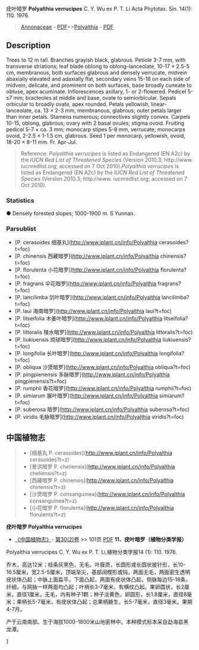 疣叶暗罗 **Polyalthia verrucipes** C. Y. Wu ex P. T. Li Acta Phytotax. Sin. 14(1): 110. 1976.

> [Annonaceae](http://www.iplant.cn/info/Annonaceae?t=foc) - [PDF](http://www.iplant.cn/foc/pdf/Annonaceae.pdf)>>[Polyalthia](http://www.iplant.cn/info/Polyalthia?t=foc) - [PDF](http://www.iplant.cn/foc/pdf/Polyalthia.pdf)

## Description

Trees to 12 m tall. Branches grayish black, glabrous. Petiole 3-7 mm, with transverse striations; leaf blade oblong to oblong-lanceolate, 10-17 × 2.5-5 cm, membranous, both surfaces glabrous and densely verrucate, midvein abaxially elevated and adaxially flat, secondary veins 15-18 on each side of midvein, delicate, and prominent on both surfaces, base broadly cuneate to obtuse, apex acuminate. Inflorescences axillary, 1- or 2-flowered. Pedicel 5-s7 mm; bracteoles at middle and base, ovate to semiorbicular. Sepals orbicular to broadly ovate, apex rounded. Petals yellowish, linear-lanceolate, ca. 13 × 2-3 mm, membranous, glabrous; outer petals larger than inner petals. Stamens numerous; connectives slightly convex. Carpels 10-15, oblong, glabrous; ovary with 2 basal ovules; stigma ovoid. Fruiting pedicel 5-7 × ca. 3 mm; monocarp stipes 5-8 mm, verrucate; monocarps ovoid, 2-2.5 × 1-1.5 cm, glabrous. Seed 1 per monocarp, yellowish, ovoid, 18-20 × 8-11 mm. Fr. Apr-Jul.


> Reference: 
>*Polyalthia verrucipes* is listed as Endangered (EN A2c) by the *IUCN Red List of Threatened Species* (Version 2010.3; http://www. iucnredlist.org; accessed on 7 Oct 2010).*Polyalthia verrucipes* is listed as Endangered (EN A2c) by the *IUCN Red List of Threatened Species* (Version 2010.3; http://www. iucnredlist.org; accessed on 7 Oct 2010).

### Statistics
● Densely forested slopes; 1000-1900 m. S Yunnan.

### Parsublist

* [P.  cerasoides  细基丸](http://www.iplant.cn/info/Polyalthia cerasoides?t=foc)
* [P.  chinensis  西藏暗罗](http://www.iplant.cn/info/Polyalthia chinensis?t=foc)
* [P.  florulenta  小花暗罗](http://www.iplant.cn/info/Polyalthia florulenta?t=foc)
* [P.  fragrans  伞花暗罗](http://www.iplant.cn/info/Polyalthia fragrans?t=foc)
* [P.  lancilimba  剑叶暗罗](http://www.iplant.cn/info/Polyalthia lancilimba?t=foc)
* [P.  laui  海南暗罗](http://www.iplant.cn/info/Polyalthia laui?t=foc)
* [P.  litseifolia  木姜叶暗罗](http://www.iplant.cn/info/Polyalthia litseifolia?t=foc)
* [P.  littoralis  陵水暗罗](http://www.iplant.cn/info/Polyalthia littoralis?t=foc)
* [P.  liukiuensis  琉球暗罗](http://www.iplant.cn/info/Polyalthia liukiuensis?t=foc)
* [P.  longifolia  长叶暗罗](http://www.iplant.cn/info/Polyalthia longifolia?t=foc)
* [P.  obliqua  沙煲暗罗](http://www.iplant.cn/info/Polyalthia obliqua?t=foc)
* [P.  pingpienensis  多脉暗罗](http://www.iplant.cn/info/Polyalthia pingpienensis?t=foc)
* [P.  rumphii  香花暗罗](http://www.iplant.cn/info/Polyalthia rumphii?t=foc)
* [P.  simiarum  腺叶暗罗](http://www.iplant.cn/info/Polyalthia simiarum?t=foc)
* [P.  suberosa  暗罗](http://www.iplant.cn/info/Polyalthia suberosa?t=foc)
* [P.  viridis  毛脉暗罗](http://www.iplant.cn/info/Polyalthia viridis?t=foc)


## 中国植物志

> * [细基丸  P.  cerasoides](http://www.iplant.cn/info/Polyalthia cerasoides?t=z)
> * [景洪暗罗  P.  cheliensis](http://www.iplant.cn/info/Polyalthia cheliensis?t=z)
> * [西藏暗罗  P.  chinensis](http://www.iplant.cn/info/Polyalthia chinensis?t=z)
> * [沙煲暗罗  P.  consanguinea](http://www.iplant.cn/info/Polyalthia consanguinea?t=z)
> * [小花暗罗  P.  florulenta](http://www.iplant.cn/info/Polyalthia florulenta?t=z)


**疣叶暗罗 Polyalthia verrucipes**

* [《中国植物志》](http://www.iplant.cn/frps)- [第30(2)卷](http://www.iplant.cn/frps/vol/30(2)) >> 101页 [PDF](http://www.iplant.cn/frps/pdf/30(2)/101.pdf)
**11．疣叶暗罗（植物分类学报）**

Polyalthia verrucipes C. Y. Wu ex P. T. Li,植物分类学报14 (1): 110. 1976.

乔木，高达12米；枝条灰黑色，无毛。叶膜质，长圆形或长圆状披针形，长10-16.5厘米，宽2.5-5厘米，顶端渐尖，基部阔楔形或钝，两面无毛，两面密生透明疣状体凸起；中脉上面扁平，下面凸起，两面有疣状体凸起，侧脉每边15-18条，纤细，与网脉一样两面均凸起；叶柄长3-7毫米，有横纹凸起。果卵圆状，长2厘米，直径1厘米，无毛，内有种子1颗；种子淡黄色，卵圆形，长1.8厘米，直径8毫米；果柄长5-7毫米，有疣状体凸起；总果柄腋生，长5-7毫米，直径3毫米。果期4-7月。

产于云南南部。生于海拔1000-1800米山地密林中。本种模式标本采自勐海县黑龙潭。

}